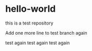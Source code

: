 # hello-world
this is a test repository

Add one more line to test branch again

test again test again test again
